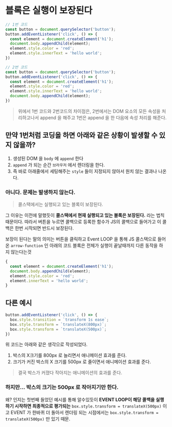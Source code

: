 # 블록은 실행이 보장된다

```javascript
// 1번 코드
const button = document.querySelector('button');
button.addEventListener('click', () => {
  const element = document.createElement('h1');
  document.body.appendChild(element);
  element.style.color = 'red';
  element.style.innerText = 'hello world';
})

// 2번 코드
const button = document.querySelector('button');
button.addEventListener('click', () => {
  const element = document.createElement('h1');
  element.style.color = 'red';
  element.style.innerText = 'hello world';
  document.body.appendChild(element);
})
```

> 위에서 1번 코드와 2번코드의 차이점은, 2번에서는 DOM 요소의 모든 속성을 처리하고나서 append 을 해주고 1번은 append 을 한 다음에 속성 처리를 해준다.

## 만약 1번처럼 코딩을 하면 아래와 같은 상황이 발생할 수 있지 않을까?

1. 생성된 DOM 을 `body` 에 `append` 한다  
2. `append` 가 되는 순간 `브라우저` 에서 렌더링을 한다.
3. 즉 바로 아래줄에서 세팅해주는 `style` 들이 지정되지 않아서 원치 않는 결과나 나온다.

### 아니다. 문제는 발생하지 않는다.

> 콜스택에서는 실행되고 있는 블록이 보장된다.

그 이유는 이전에 말했듯이 **콜스택에서 현재 실행되고 있는 블록은 보장된다.** 라는 법칙 때문이다. 따라서 버튼을 누르면 콜백으로 등록한 함수가 JS의 콜백으로 들어가고 이 콜백은 한번 시작되면 반드시 보장된다.

보장이 된다는 말의 의미는 버튼을 클릭하고 Event LOOP 을 통해 JS 콜스택으로 들어온 `arrow-function` 인 아래의 코드 블록은 전체가 실행이 끝날때까지 다른 동작을 하지 않는다는것

```javascript
{
  const element = document.createElement('h1');
  document.body.appendChild(element);
  element.style.color = 'red';
  element.innerText = 'hello world';
}
```

## 다른 예시

```javascript
button.addEventListener('click', () => {
  box.style.transition = `transform 1s ease`;
  box.style.transform = `translateX(800px)`;
  box.style.transform = `translateX(500px)`;
})
```

위 코드는 아래와 같은 생각으로 작성되었다.

1. 박스의 X크기를 800px 로 늘리면서 애니메이션 효과를 준다. 
2. 크기가 커진 박스의 X 크기를 500px 로 줄이면서 애니메이션 효과를 준다.

> 결국 박스가 커졌다 작아지는 애니메이션의 효과를 준다.

### 하지만... 박스의 크기는 500px 로 작아지기만 한다.

왜? 인지는 첫번째 들었던 예시를 통해 알수있듯이 **EVENT LOOP이 해당 콜백을 실행하기 시작하면 최종적으로 평가되는** `box.style.transform = translateX(500px)` 이고 EVENT 가 한바퀴 더 돌아서 렌더링 되는 시점에서는 `box.style.transform = translateX(500px)` 만 있기 때문.


